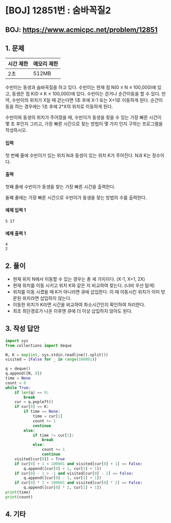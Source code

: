 #  [BOJ] 12851번 : 숨바꼭질2

## BOJ: https://www.acmicpc.net/problem/12851

## 1. 문제

|시간 제한| 메모리 제한| 
|:----|:----|
|2초|512MB|

수빈이는 동생과 숨바꼭질을 하고 있다. 수빈이는 현재 점 N(0 ≤ N ≤ 100,000)에 있고, 동생은 점 K(0 ≤ K ≤ 100,000)에 있다. 수빈이는 걷거나 순간이동을 할 수 있다. 만약, 수빈이의 위치가 X일 때 걷는다면 1초 후에 X-1 또는 X+1로 이동하게 된다. 순간이동을 하는 경우에는 1초 후에 2*X의 위치로 이동하게 된다.

수빈이와 동생의 위치가 주어졌을 때, 수빈이가 동생을 찾을 수 있는 가장 빠른 시간이 몇 초 후인지 그리고, 가장 빠른 시간으로 찾는 방법이 몇 가지 인지 구하는 프로그램을 작성하시오.

#### 입력
첫 번째 줄에 수빈이가 있는 위치 N과 동생이 있는 위치 K가 주어진다. N과 K는 정수이다.

#### 출력
첫째 줄에 수빈이가 동생을 찾는 가장 빠른 시간을 출력한다.

둘째 줄에는 가장 빠른 시간으로 수빈이가 동생을 찾는 방법의 수를 출력한다.

#### 예제 입력 1
```
5 17
```
#### 예제 출력 1
```
4
2
```
## 2. 풀이
- 현재 위치 N에서 이동할 수 있는 경우는 총 세 가지이다. (X-1, X+1, 2X)
- 현재 위치를 이동 시키고 위치 K와 같은 지 비교하여 찾는다. (너비 우선 탐색)
- 위치를 이동 시켰을 때 K가 아니라면 큐에 삽입한다. 이 때 이동시킨 위치가 이미 방문된 위치라면 삽입하지 않는다.
- 이동한 위치가 K라면 시간을 비교하여 촤소시간인지 확인하여 처리한다.
- 최초 최단경로가 나온 이후엔 큐에 더 이상 삽입하지 않아도 된다.

## 3. 작성 답안
```python
import sys
from collections import deque

N, K = map(int, sys.stdin.readline().split())
visited = [False for _ in range(100001)]

q = deque()
q.append([N, 0])
time = None
count = 0
while True:
    if len(q) == 0:
        break
    cur = q.popleft()
    if cur[0] == K:
        if time == None:
            time = cur[1]
            count += 1
            continue
        else:
            if time != cur[1]:
                break
            else:
                count += 1
                continue
    visited[cur[0]] = True
    if cur[0] + 1 < 100001 and visited[cur[0] + 1] == False:
        q.append([cur[0] + 1, cur[1] + 1])
    if cur[0] - 1 > -1 and visited[cur[0] - 1] == False:
        q.append([cur[0] - 1, cur[1] + 1])
    if cur[0] * 2 < 100001 and visited[cur[0] * 2] == False:
        q.append([cur[0] * 2, cur[1] + 1])
print(time)
print(count)
```
## 4. 기타
